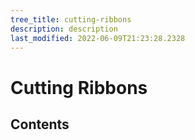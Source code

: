 ```yaml
---
tree_title: cutting-ribbons
description: description
last_modified: 2022-06-09T21:23:28.2328
---
```


# Cutting Ribbons

## Contents

